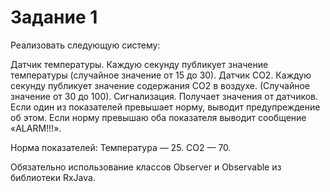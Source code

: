 # Задание 1
Реализовать следующую систему:

Датчик температуры. Каждую секунду публикует значение температуры
(случайное значение от 15 до 30). Датчик CO2. Каждую секунду публикует
значение содержания CO2 в воздухе. (Случайное значение от 30 до 100).
Сигнализация. Получает значения от датчиков. Если один из показателей
превышает норму, выводит предупреждение об этом. Если норму превышаю оба
показателя выводит сообщение «ALARM!!!».

Норма показателей: Температура — 25. CO2 — 70.

Обязательно использование классов Observer и Observable из библиотеки
RxJava.
